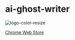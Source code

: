 # ai-ghost-writer

![logo-color-resize](https://github.com/silverbirder/ai-ghost-writer/assets/10257868/c8533d99-ccac-40ed-9cf1-bca5186a013b)

[Chrome Web Store](https://chrome.google.com/webstore/detail/ai-ghostwriter/hpcokeldeijnfmbbbjkedhnedjjbjmoa?hl=ja&authuser=0)
